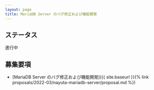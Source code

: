 ```yaml
---
layout: page
title: MariaDB Server のバグ修正および機能開発
---
```


## <span id="status">ステータス</span>

進行中

<!-- 
### 最終レポート

FIXME: 最終レポートへのリンクを記載する。
最終レポートの書き方は [最終レポート]({{ site.baseurl }}{% link process/final-report/index.md %}) 参照のこと。最終レポートのテンプレートは用意せず自由形式とします。

* 例: [第一回の先輩の最終レポートへのリンク](https://oss-gate.github.io/report/on-boarding/2021/10/08/on-boarding-2021-08-kenhys.html))

[](### 日報

FIXME: 先輩と新人の日報へのリンクを記載する。日報の書き方は [日報]({{ site.baseurl }}{% link process/daily-report/index.md %}) 参照のこと。
[日報のテンプレート]({{ site.baseurl }}{% link process/daily-report/template.md %}) をベースにするとよい。先輩、新人に限らず、運営やその他作業の様子を見ていた人が書いてもよい。

日報の記録は `https://github.com/oss-gate/on-boarding/tree/main/proposals/${開始時期}/${先輩のID}-${募集要項のID}/daily-report-${参加者のID}.md` に置く。

* 例: 第一回の先輩 [kenhys]({{ site.baseurl }}{% link proposals/2021-08/kenhys-maintain-debian-packages/daily-report-kenhys.md %})
* 例: 第一回の新人 [sivchari]({{ site.baseurl }}{% link proposals/2021-08/kenhys-maintain-debian-packages/daily-report-sivchari.md %}))

### ミーティングの記録

FIXME: ふりかえりなどのミーティングの記録へのリンクを記載する。

ミーティングの記録は `https://github.com/oss-gate/on-boarding/tree/main/proposals/${開始時期}/${先輩のID}-${募集要項のID}/meeting-YYYY-MM-DD.md` に置く。


* 例: 第一回の [初回のミーティングメモ (8/11)]({{ site.baseurl }}{% link proposals/2021-08/kenhys-maintain-debian-packages/meeting-2021-08-11.md %})
* 例: 第一回の [中間のふりかえりメモ (8/31)]({{ site.baseurl }}{% link proposals/2021-08/kenhys-maintain-debian-packages/meeting-2021-08-31.md %})

### 参考資料

FIXME: 関連する参考資料等があれば記載する。

* 例: 第一回の [関連資料]({{ site.baseurl }}{% link proposals/2021-08/kenhys-maintain-debian-packages/references-2021-08.md %})

--> 

## 募集要項
* [MariaDB Server のバグ修正および機能開発]({{ site.baseurl }}{% link proposals/2022-03/nayuta-mariadb-server/proposal.md %})

